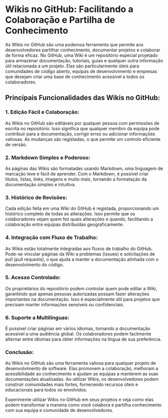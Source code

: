 # Wikis no GitHub: Facilitando a Colaboração e Partilha de Conhecimento

As Wikis no GitHub são uma poderosa ferramenta que permite aos desenvolvedores partilhar conhecimento, documentar projetos e colaborar de forma eficaz. No GitHub, uma Wiki é um repositório especial projetado para armazenar documentação, tutoriais, guias e qualquer outra informação útil relacionada a um projeto. Elas são particularmente úteis para comunidades de código aberto, equipas de desenvolvimento e empresas que desejam criar uma base de conhecimento acessível a todos os colaboradores.

## **Principais Funcionalidades das Wikis no GitHub:**

### **1. Edição Fácil e Colaboração:**
As Wikis no GitHub são editáveis por qualquer pessoa com permissões de escrita no repositório. Isso significa que qualquer membro da equipa pode contribuir para a documentação, corrigir erros ou adicionar informações valiosas. As mudanças são registadas, o que permite um controlo eficiente de versão.

### **2. Markdown Simples e Poderoso:**
As páginas das Wikis são formatadas usando Markdown, uma linguagem de marcação leve e fácil de aprender. Com o Markdown, é possível criar títulos, listas, links, imagens e muito mais, tornando a formatação da documentação simples e intuitiva.

### **3. Histórico de Revisões:**
Cada edição feita em uma Wiki do GitHub é registada, proporcionando um histórico completo de todas as alterações. Isso permite que os colaboradores vejam quem fez quais alterações e quando, facilitando a colaboração entre equipas distribuídas geograficamente.

### **4. Integração com Fluxo de Trabalho:**
As Wikis estão totalmente integradas aos fluxos de trabalho do GitHub. Pode-se vincular páginas da Wiki a problemas (issues) e solicitações de pull (pull requests), o que ajuda a manter a documentação alinhada com o desenvolvimento do código.

### **5. Acesso Controlado:**
Os proprietários do repositório podem controlar quem pode editar a Wiki, garantindo que apenas pessoas autorizadas possam fazer alterações importantes na documentação. Isso é especialmente útil para projetos que precisam manter informações sensíveis ou confidenciais.

### **6. Suporte a Multilínguas:**
É possível criar páginas em vários idiomas, tornando a documentação acessível a uma audiência global. Os colaboradores podem facilmente alternar entre idiomas para obter informações na língua de sua preferência.

### **Conclusão:**
As Wikis no GitHub são uma ferramenta valiosa para qualquer projeto de desenvolvimento de software. Elas promovem a colaboração, melhoram a acessibilidade ao conhecimento e ajudam as equipas a manterem as suas documentações atualizadas. Ao utilizar Wikis, os desenvolvedores podem construir comunidades mais fortes, fornecendo recursos úteis e educacionais para todos os envolvidos.

Experimente utilizar Wikis no GitHub em seus projetos e veja como elas podem transformar a maneira como você colabora e partilha conhecimento com sua equipa e comunidade de desenvolvedores.
